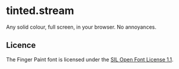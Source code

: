 # tinted.stream

Any solid colour, full screen, in your browser. No annoyances.

## Licence

The Finger Paint font is licensed under the [SIL Open Font License 1.1](licences/FingerPaint-LICENCE.txt).